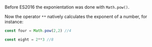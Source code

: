 Before ES2016 the exponientation was done with `Math.pow()`.

 Now the operator `**` natively calculates the exponent of a number, for instance: 

```javascript
const four = Math.pow(2,2) //4

const eight = 2**3 //8
```